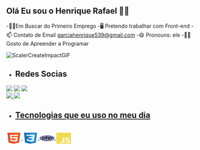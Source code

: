## Olá Eu sou o Henrique Rafael 🙂👋

 -👨‍💼Em Buscar do Primeiro Emprego
 -🖥 Pretendo trabalhar com Front-end
 -📫 Contato de Email garciahenrique539@gmail.com
 -😄 Pronouns: ele
  -🧑‍💻 Gosto de Apreender a Programar

 ![ScalerCreateImpactGIF](https://github.com/henrique-rafael11/henrique-rafael11/assets/138715501/cd1e6447-1809-4937-a53a-f15211d0df59)

- ## Redes Socias 

<div> 
  <a href="https://https://www.youtube.com/henriquegarcia7030 target="_blank"><img src="https://img.shields.io/badge/YouTube-FF0000?style=for-the-badge&logo=youtube&logoColor=white" target="_blank"></a>
  <a href="https://instagram.com/henrique.rsg_11" target="_blank"><img src="https://img.shields.io/badge/-Instagram-%23E4405F?style=for-the-badge&logo=instagram&logoColor=white" target="_blank"></a>
  <a href="https://www.linkedin.com/in/henriquerafaelsgtecnicoti/" target="_blank"><img src="https://img.shields.io/badge/-LinkedIn-%230077B5?style=for-the-badge&logo=linkedin&logoColor=white" target="_blank"></a>
</div>


 <div>
   <a href="https://github.com/henrique-rafael11">
   <img height="180em" src="https://github-readme-stats.vercel.app/api?username=henrique-rafael11&show_icons=true&theme=tokyonight&include_all_commits=true&count_private=true"/>
   <img height="180em" src="https://github-readme-stats.vercel.app/api/top-langs/?username=henrique-rafael11&layout=compact&langs_count=6&theme=tokyonight"/>
</div>

- ## Tecnologias que eu uso no meu dia
 <div style="display: inline_block"><br>
  <img align="center" alt="Henrique-HTML" height="30" width="40" src="https://raw.githubusercontent.com/devicons/devicon/master/icons/html5/html5-original.svg">
  <img align="center" alt="Henrique-CSS" height="30" width="40" src="https://raw.githubusercontent.com/devicons/devicon/master/icons/css3/css3-original.svg">
  <img align="center" alt="Henrique-PHP" height="30" width="40" src="https://raw.githubusercontent.com/devicons/devicon/master/icons/php/php-original.svg">
  <img align="center" alt="Henrique-JS" height="30" width="40" src="https://raw.githubusercontent.com/devicons/devicon/master/icons/javascript/javascript-plain.svg">  
 </div>
